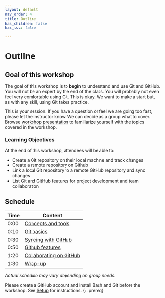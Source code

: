 ```yaml
---
layout: default
nav_order: 4
title: Outline
has_children: false
has_toc: false

---
```


# Outline

## Goal of this workshop

The goal of this workshop is to **begin** to understand and use Git and GitHub. You will not be an expert by the end of the class. You will probably not even feel very comfortable using Git. This is okay. We want to make a start but, as with any skill, using Git takes practice.

This is your session. If you have a question or feel we are going too fast, please let the instructor know. We can decide as a group what to cover. Browse [workshop presentation](https://ubc-library-rc.github.io/intro-git/content/git_concepts.html) to familiarize yourself with the topics covered in the workshop.

### Learning Objectives

At the end of this workshop, attendees will be able to:

- Create a Git repository on their local machine and track changes
- Create a remote repository on Github
- Link a local Git repository to a remote GitHub repository and sync changes
- List Git and GitHub features for project development and team collaboration

## Schedule

| Time | Content 
| --- | --- 
| 0:00 | [Concepts and tools](01_what_is_git.md)
| 0:10 | [Git basics](02_getting_started.md)
| 0:30 | [Syncing with GitHub](03_sync.md)
| 0:50 | [Github features](04_github.md)
| 1:20 | [Collaborating on GitHub](05_collab_on_github.md)
| 1:30 | [Wrap-up](6-extra-material)

_Actual schedule may vary depending on group needs._


Please create a GitHub account and install Bash and Git before the workshop. See [Setup](https://ubc-library-rc.github.io/intro-git/) for instructions.
{: .prereq}
